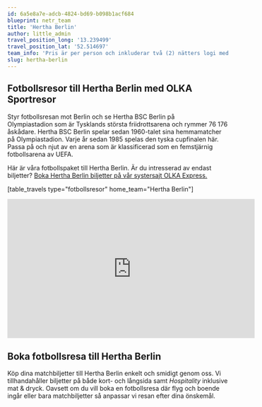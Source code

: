 ```yaml
---
id: 6a5e8a7e-adcb-4824-bd69-b098b1acf684
blueprint: netr_team
title: 'Hertha Berlin'
author: little_admin
travel_position_long: '13.239499'
travel_position_lat: '52.514697'
team_info: 'Pris är per person och inkluderar två (2) nätters logi med del i dubbelrum på 3*** hotell i Berlin, frukost på hotellet samt matchbiljett på arenans kortsida. OBS! Priset som också inkluderar flyg är ett frånpris.'
slug: hertha-berlin
---
```

<h2>Fotbollsresor till Hertha Berlin med OLKA Sportresor</h2>
<p style="text-align: left;">Styr fotbollsresan mot Berlin och se Hertha BSC Berlin på Olympiastadion som är Tysklands största friidrottsarena och rymmer 76 176 åskådare. Hertha BSC Berlin spelar sedan 1960-talet sina hemmamatcher på Olympiastadion. Varje år sedan 1985 spelas den tyska cupfinalen här. Passa på och njut av en arena som är klassificerad som en femstjärnig fotbollsarena av UEFA.</p>
<p>Här är våra fotbollspaket till Hertha Berlin. Är du intresserad av endast biljetter? <a href="https://www.olkaexpress.se/fotbollsbiljetter/bundesliga-tyskland/berlin/hertha-berlin">Boka Hertha Berlin biljetter på vår systersajt OLKA Express.</a></p>
<p>[table_travels type="fotbollsresor" home_team="Hertha Berlin"]</p>
<p><iframe src="https://www.youtube.com/embed/F0yF4m5cmwo" width="560" height="315" frameborder="0" allowfullscreen="allowfullscreen"></iframe></p>
<h2>Boka fotbollsresa till Hertha Berlin</h2>
<p>Köp dina matchbiljetter till Hertha Berlin enkelt och smidigt genom oss. Vi tillhandahåller biljetter på både kort- och långsida samt <em>Hospitality</em> inklusive mat &amp; dryck. Oavsett om du vill boka en fotbollsresa där flyg och boende ingår eller bara matchbiljetter så anpassar vi resan efter dina önskemål.</p>
